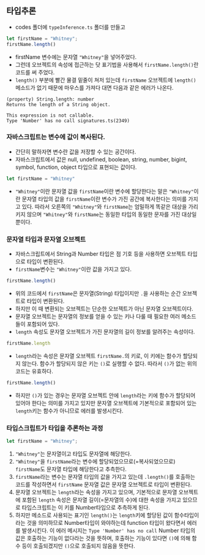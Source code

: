 ## 타입추론
- codes 폴더에 `typeInference.ts` 폴더를 만들고

```ts
let firstName = "Whitney";
firstName.length()
```
- firstName 변수에는 문자열 `"Whitney"`을 넣어주었다.
- 그런데 오브젝트의 속성에 접근하는 닷 표기법을 사용해서 `firstName.length()`란 코드를 써 주었다.
- `length()` 부분에 빨간 물결 밑줄이 쳐저 있는데 `firstName` 오브젝트에 `length()` 메소드가 없기 때문에 마우스를 가져다 대면 다음과 같은 에러가 나온다.
```
(property) String.length: number
Returns the length of a String object.

This expression is not callable.
Type 'Number' has no call signatures.ts(2349)
```

### 자바스크립트는 변수에 값이 복사된다.
- 간단히 말하자면 변수란 값을 저장할 수 있는 공간이다.
- 자바스크립트에서 값은 null, undefined, boolean, string, number, bigint, symbol, function, object 타입으로 표현되는 값이다.
```ts
let firstName = "Whitney"
```
- `"Whitney"`이란 문자열 값을 `firstName`이란 변수에 할당한다는 말은 `"Whitney"`이란 문자열 타입의 값을 `firstName`이란 변수가 가진 공간에 복사한다는 의미를 가지고 있다. 따라서 오른쪽의 `"Whitney"`와 `firstName`는 엄밀하게 똑같은 대상을 가리키지 않으며 `"Whitney"`와 `firstName`는 동일한 타입의 동일한 문자를 가진 대상일 뿐이다.


### 문자열 타입과 문자열 오브젝트
- 자바스크립트에서 String과 Number 타입은 점 기호 등을 사용하면 오브젝트 타입으로 타입이 변환된다.
- `firstName`변수는 `"Whitney"`이란 값을 가지고 있다.
```ts
firstName.length()
```
- 위의 코드에서 `firstName`은 문자열(String) 타입이지만 `.`을 사용하는 순간 오브젝트로 타입이 변환된다.
- 하지만 이 때 변환되는 오브젝트는 단순한 오브젝트가 아닌 문자열 오브젝트이다.
- 문자열 오브젝트는 문자열의 정보를 얻을 수 있는 키나 다룰 때 필요한 여러 메소드들이 포함되어 있다.
- `length` 속성도 문자열 오브젝트가 가진 문자열의 길이 정보를 알려주는 속성이다.
```ts
firstName.length
```
- `length`라는 속성은 문자열 오브젝트 `firstName.`의 키로, 이 키에는 함수가 할당되지 않는다. 함수가 할당되지 않은 키는 `()`로 실행할 수 없다. 따라서 `()`가 없는 위의 코드는 유효하다.
```ts
firstName.length()
```
- 하지만 `()`가 있는 경우는 문자열 오브젝트 안에 `length`라는 키에 함수가 할당되어 있어야 한다는 의미를 가지고 있지만 문자열 오브젝트에 기본적으로 포함되어 있는 `length`키는 함수가 아니므로 에러를 발생시킨다.

### 타입스크립트가 타입을 추론하는 과정
```ts
let firstName = "Whitney";
```
1. `"Whitney"`는 문자열이고 타입도 문자열에 해당한다.
2. `"Whitney"`을 `firstName`라는 변수에 할당되었으므로(=복사되었으므로) `firstName`도 문자열 타입에 해당한다고 추측한다.
3. `firstName`라는 변수는 문자열 타입의 값을 가지고 있는데 `.length()`를 호출하는 코드를 작성하면서 `firstName` 문자열 값은 문자열 오브젝트로 타입이 변환된다.
4. 문자열 오브젝트는 `length`라는 속성을 가지고 있으며, 기본적으로 문자열 오브젝트에 포함된 `length` 속성은 문자열 길이(=문자열의 수)에 대한 속성을 가지고 있으므로 타입스크립트는 이 키를 Number타입으로 추측하게 된다.
5. 하지만 메소드로 사용되는 표기인 `length()`는 `length`키에 할당된 값이 함수타입이라는 것을 의미하므로 Number타입이 와야하는데 function 타입이 왔다면서 에러를 발생시킨다. 이 에러 메시지는 `Type 'Number' has no call` Number 타입의 값은 호출하는 기능이 없다라는 것을 뜻하며, 호출하는 기능이 있다면 `()`에 의해 함수 등이 호출되겠지만 `()`으로 호출되지 않음을 뜻한다.
